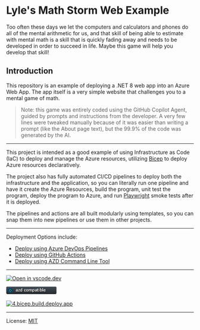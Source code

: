# Lyle's Math Storm Web Example

Too often these days we let the computers and calculators and phones do all of the mental arithmetic for us,
and that skill of being able to estimate with mental math is a skill that is quickly fading away and needs
to be developed in order to succeed in life. Maybe this game will help you develop that skill!

## Introduction

This repository is an example of deploying a .NET 8 web app into an Azure Web App. The app itself is a very simple website that challenges you to a mental game of math.  

> Note: this game was entirely coded using the GitHub Copilot Agent, guided by prompts and instructions from the developer. A very few lines were tweaked manually because of it was easier than writing a prompt (like the About page text), but the 99.9% of the code was generated by the AI.

---

This project is intended as a good example of using Infrastructure as Code (IaC) to deploy and manage the Azure resources, utilizing [Bicep](https://learn.microsoft.com/en-us/azure/azure-resource-manager/bicep/overview) to deploy Azure resources declaratively.

The project also has fully automated CI/CD pipelines to deploy both the infrastructure and the application, so you can literally run one pipeline and have it create the Azure Resources, build the program, unit test the program, deploy the program to Azure, and run [Playwright](https://playwright.dev/dotnet/) smoke tests after it is deployed.

The pipelines and actions are all built modularly using templates, so you can snap them into new pipelines or use them in other projects.

---

Deployment Options include:

* [Deploy using Azure DevOps Pipelines](./.azdo/pipelines/readme.md)
* [Deploy using GitHub Actions](./.github/workflows-readme.md)
* [Deploy using AZD Command Line Tool](./.azure/readme.md)

---

[![Open in vscode.dev](https://img.shields.io/badge/Open%20in-vscode.dev-blue)][1]

[1]: https://github.com/lluppesms/math.storm.ghcpa/

[![azd Compatible](/Docs/images/AZD_Compatible.png)](/.azure/readme.md)

[![4.bicep.build.deploy.app](https://github.com/lluppesms/math.storm.ghcpa/actions/workflows/4-bicep-build-deploy-app.yml/badge.svg)](https://github.com/lluppesms/math.storm.ghcpa/actions/workflows/4-bicep-build-deploy-app.yml)

---

License: [MIT](./LICENSE)
